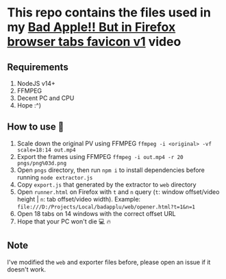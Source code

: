 # This repo contains the files used in my [Bad Apple!! But in Firefox browser tabs favicon v1](https://www.youtube.com/watch?v=8QJ3DjIiiBM) video

## Requirements

1. NodeJS v14+
2. FFMPEG
3. Decent PC and CPU
4. Hope :^)

## How to use :scroll:

1. Scale down the original PV using FFMPEG `ffmpeg -i <original> -vf scale=18:14 out.mp4`
2. Export the frames using FFMPEG `ffmpeg -i out.mp4 -r 20 pngs/png%03d.png`
3. Open `pngs` directory, then run `npm i` to install dependencies before running `node extractor.js`
4. Copy `export.js` that generated by the extractor to `web` directory
5. Open `runner.html` on Firefox with `t` and `n` query (`t`: window offset/video height | `n`: tab offset/video width). Example: `file:///D:/Projects/Local/badapplu/web/opener.html?t=1&n=1`
6. Open 18 tabs on 14 windows with the correct offset URL
7. Hope that your PC won't die :computer: :fire:

## Note

I've modified the `web` and exporter files before, please open an issue if it doesn't work.